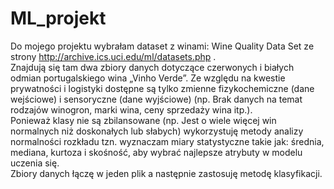 # ML_projekt
Do mojego projektu wybrałam dataset z winami: Wine Quality Data Set ze strony http://archive.ics.uci.edu/ml/datasets.php .  
Znajdują się tam dwa zbiory danych dotyczące czerwonych i białych odmian portugalskiego wina „Vinho Verde”.  Ze względu na kwestie prywatności i logistyki dostępne są tylko zmienne fizykochemiczne (dane wejściowe) i sensoryczne (dane wyjściowe) (np. Brak danych na temat rodzajów winogron, marki wina, ceny sprzedaży wina itp.).  
Ponieważ klasy nie są zbilansowane (np. Jest o wiele więcej win normalnych niż doskonałych lub słabych) wykorzystuję metody analizy normalności rozkładu tzn. wyznaczam miary statystyczne takie jak: średnia, mediana, kurtoza i skośność, aby wybrać najlepsze atrybuty w modelu uczenia się.  
Zbiory danych łączę w jeden plik a następnie zastosuję metodę klasyfikacji.   
